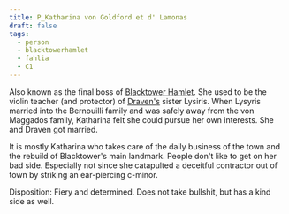 ```yaml
---
title: P_Katharina von Goldford et d' Lamonas
draft: false
tags:
  - person
  - blacktowerhamlet
  - fahlia
  - C1
---
```


Also known as the final boss of [Blacktower Hamlet](../Blacktower%20Hamlet/_Lore_Blacktower_Hamlet.md). She used to be the violin teacher (and protector) of [Draven's](../../_Player%20Characters/PC_Draven%20von%20Goldford%20et%20dLamonas.md) sister Lysiris. When Lysyris married into the Bernouilli family and was safely away from the von Maggados family, Katharina felt she could pursue her own interests. She and Draven got married.

It is mostly Katharina who takes care of the daily business of the town and the rebuild of Blacktower's main landmark. People don't like to get on her bad side. Especially not since she catapulted a deceitful contractor out of town by striking an ear-piercing c-minor.

Disposition: Fiery and determined. Does not take bullshit, but has a kind side as well.


